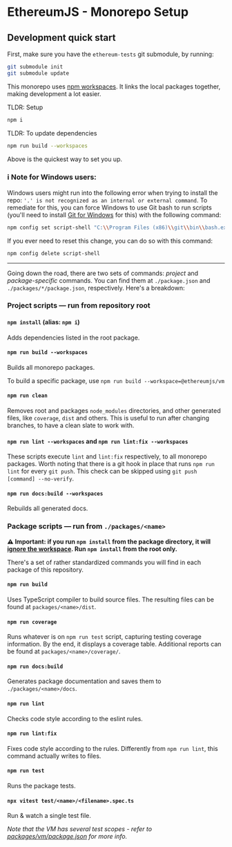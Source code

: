 # EthereumJS - Monorepo Setup

## Development quick start

First, make sure you have the `ethereum-tests` git submodule, by running:

```sh
git submodule init
git submodule update
```

This monorepo uses [npm workspaces](https://docs.npmjs.com/cli/v7/using-npm/workspaces). It links the local packages together, making development a lot easier.

TLDR: Setup

```sh
npm i
```

TLDR: To update dependencies

```sh
npm run build --workspaces
```

Above is the quickest way to set you up.

### ℹ️ Note for Windows users:

Windows users might run into the following error when trying to install the repo: `'.' is not recognized as an internal or external command`. To remediate for this, you can force Windows to use Git bash to run scripts (you'll need to install [Git for Windows](https://git-scm.com/download/win) for this) with the following command:

```sh
npm config set script-shell "C:\\Program Files (x86)\\git\\bin\\bash.exe"
```

If you ever need to reset this change, you can do so with this command:

```sh
npm config delete script-shell
```

---

Going down the road, there are two sets of commands: _project_ and _package-specific_ commands. You can find them at `./package.json` and `./packages/*/package.json`, respectively. Here's a breakdown:

### Project scripts — run from repository root

#### `npm install` (alias: `npm i`)

Adds dependencies listed in the root package.

#### `npm run build --workspaces`

Builds all monorepo packages.

To build a specific package, use `npm run build --workspace=@ethereumjs/vm`

#### `npm run clean`

Removes root and packages `node_modules` directories, and other generated files, like `coverage`, `dist` and others. This is useful to run after changing branches, to have a clean slate to work with.

#### `npm run lint --workspaces` and `npm run lint:fix --workspaces`

These scripts execute `lint` and `lint:fix` respectively, to all monorepo packages. Worth noting that there is a git hook in place that runs `npm run lint` for every `git push`. This check can be skipped using `git push [command] --no-verify`.

#### `npm run docs:build --workspaces`

Rebuilds all generated docs.

### Package scripts — run from `./packages/<name>`

**⚠️ Important: if you run `npm install` from the package directory, it will [ignore the workspace](https://github.com/npm/cli/issues/2546). Run `npm install` from the root only.**

There's a set of rather standardized commands you will find in each package of this repository.

#### `npm run build`

Uses TypeScript compiler to build source files. The resulting files can be found at `packages/<name>/dist`.

#### `npm run coverage`

Runs whatever is on `npm run test` script, capturing testing coverage information. By the end, it displays a coverage table. Additional reports can be found at `packages/<name>/coverage/`.

#### `npm run docs:build`

Generates package documentation and saves them to `./packages/<name>/docs`.

#### `npm run lint`

Checks code style according to the eslint rules.

#### `npm run lint:fix`

Fixes code style according to the rules. Differently from `npm run lint`, this command actually writes to files.

#### `npm run test`

Runs the package tests.

#### `npx vitest test/<name>/<filename>.spec.ts`

Run & watch a single test file.

_Note that the VM has several test scopes - refer to [packages/vm/package.json](https://github.com/ethereumjs/ethereumjs-monorepo/blob/master/packages/vm/package.json) for more info._
